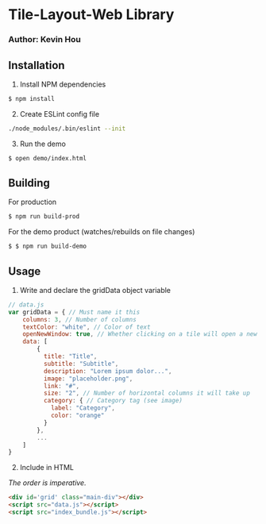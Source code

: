 # Tile-Layout-Web Library
### Author: Kevin Hou

## Installation
1. Install NPM dependencies
``` bash
$ npm install
```
2. Create ESLint config file
``` bash
./node_modules/.bin/eslint --init
```

3. Run the demo
``` bash
$ open demo/index.html
```

## Building
For production
``` bash
$ npm run build-prod
```

For the demo product (watches/rebuilds on file changes)
``` bash
$ $ npm run build-demo
```

## Usage
1. Write and declare the gridData object variable
``` javascript
// data.js
var gridData = { // Must name it this
    columns: 3, // Number of columns
    textColor: "white", // Color of text
    openNewWindow: true, // Whether clicking on a tile will open a new window
    data: [
        {
          title: "Title",
          subtitle: "Subtitle",
          description: "Lorem ipsum dolor...",
          image: "placeholder.png",
          link: "#",
          size: "2", // Number of horizontal columns it will take up
          category: { // Category tag (see image)
            label: "Category",
            color: "orange"
          }
        },
        ...
    ]
}
```

2. Include in HTML

*The order is imperative.*
``` html
<div id='grid' class="main-div"></div>
<script src="data.js"></script>
<script src="index_bundle.js"></script>
```
